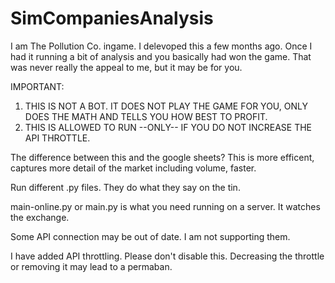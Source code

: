 # SimCompaniesAnalysis

I am The Pollution Co. ingame. I delevoped this a few months ago. Once I had it running a bit of analysis and you basically had won the game. That was never really the appeal to me, but it may be for you.

IMPORTANT:
1. THIS IS NOT A BOT. IT DOES NOT PLAY THE GAME FOR YOU, ONLY DOES THE MATH AND TELLS YOU HOW BEST TO PROFIT.
2. THIS IS ALLOWED TO RUN --ONLY-- IF YOU DO NOT INCREASE THE API THROTTLE.

The difference between this and the google sheets? This is more efficent, captures more detail of the market including volume, faster.

Run different .py files. They do what they say on the tin.

main-online.py or main.py is what you need running on a server. It watches the exchange.

Some API connection may be out of date. I am not supporting them.

I have added API throttling. Please don't disable this. Decreasing the throttle or removing it may lead to a permaban.
